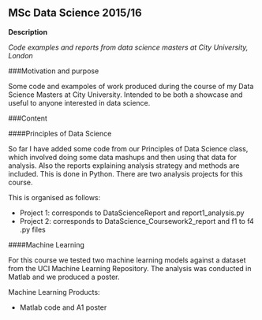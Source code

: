 ## MSc Data Science 2015/16
**Description**

*Code examples and reports from data science masters at City University, London*

###Motivation and purpose

Some code and exampoles of work produced during the course of my Data Science Masters at City University. Intended to be both a showcase and useful 
to anyone interested in data science.

###Content

####Principles of Data Science

So far I have added some code from our Principles of Data Science class, which involved doing some data mashups and then using
that data for analysis. Also the reports explaining analysis strategy and methods are included. This is done in Python. 
There are two analysis projects for this course. 

This is organised as follows:
+ Project 1: corresponds to DataScienceReport and report1_analysis.py
+ Project 2: corresponds to DataScience_Coursework2_report and f1 to f4 .py files

####Machine Learning

For this course we tested two machine learning models against a dataset from the UCI Machine Learning Repository. The analysis
was conducted in Matlab and we produced a poster.

Machine Learning Products:
+ Matlab code and A1 poster
